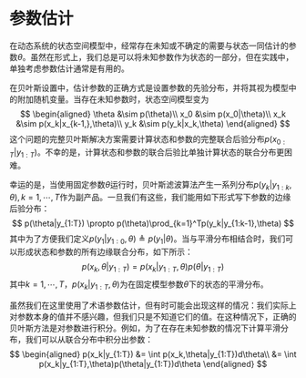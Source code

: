 # 参数估计

在动态系统的状态空间模型中，经常存在未知或不确定的需要与状态一同估计的参数$\theta$。虽然在形式上，我们总是可以将未知参数作为状态的一部分，但在实践中，单独考虑参数估计通常是有用的。

在贝叶斯设置中，估计参数的正确方式是设置参数的先验分布，并将其视为模型中的附加随机变量。当存在未知参数时，状态空间模型变为
$$
\begin{aligned}
\theta &\sim p(\theta)\\
x_0 &\sim p(x_0|\theta)\\
x_k &\sim p(x_k|x_{k-1,},\theta)\\
y_k &\sim p(y_k|x_k,\theta)
\end{aligned}
$$
这个问题的完整贝叶斯解决方案需要计算状态和参数的完整联合后验分布$p(x_{0:T}|y_{1:T})$。不幸的是，计算状态和参数的联合后验比单独计算状态的联合分布更困难。

幸运的是，当使用固定参数$\theta$运行时，贝叶斯滤波算法产生一系列分布$p(y_k|y_{1:k},\theta),k=1,\cdots,T$作为副产品。一旦我们有这些，我们能用如下形式写下参数的边缘后验分布：
$$
p(\theta|y_{1:T}) \propto p(\theta)\prod_{k=1}^Tp(y_k|y_{1:k-1},\theta)
$$
其中为了方便我们定义$p(y_1|y_{1:0},\theta)\triangleq p(y_1|\theta)$。当与平滑分布相结合时，我们可以形成状态和参数的所有边缘联合分布，如下所示：
$$
p(x_k,\theta|y_{1:T}) = p(x_k|y_{1:T},\theta)p(\theta|y_{1:T})
$$
其中$k=1,\cdots,T$，$p(x_k|y_{1:T},\theta)$为在固定模型参数$\theta$下的状态的平滑分布。

虽然我们在这里使用了术语参数估计，但有时可能会出现这样的情况：我们实际上对参数本身的值并不感兴趣，但我们只是不知道它们的值。在这种情况下，正确的贝叶斯方法是对参数进行积分。例如，为了在存在未知参数的情况下计算平滑分布，我们可以从联合分布中积分出参数：
$$
\begin{aligned}
p(x_k|y_{1:T}) &= \int p(x_k,\theta|y_{1:T})d\theta\\
&= \int p(x_k|y_{1:T},\theta)p(\theta|y_{1:T})d\theta
\end{aligned}
$$
